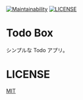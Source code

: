 [![Maintainability](https://api.codeclimate.com/v1/badges/732eaa20419adf1394f6/maintainability)](https://codeclimate.com/github/koki-develop/todobox/maintainability)
[![LICENSE](https://img.shields.io/github/license/koki-develop/todobox?style=plastic)](./LICENSE)

# Todo Box

シンプルな Todo アプリ。

# LICENSE

[MIT](./LICENSE)
